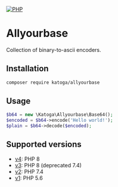 [![PHP](https://github.com/Katoga/allyourbase/actions/workflows/php.yml/badge.svg)][build_status]

# Allyourbase
Collection of binary-to-ascii encoders.

## Installation
```sh
composer require katoga/allyourbase
```

## Usage
```php
$b64 = new \Katoga\Allyourbase\Base64();
$encoded = $b64->encode('Hello world!');
$plain = $b64->decode($encoded);
```

## Supported versions
- [v4](https://github.com/Katoga/allyourbase/tree/master): PHP 8
- [v3](https://github.com/Katoga/allyourbase/tree/master): PHP 8 (deprecated 7.4)
- [v2](https://github.com/Katoga/allyourbase/tree/release-v2): PHP 7.4
- [v1](https://github.com/Katoga/allyourbase/tree/release-v1): PHP 5.6


[build_status]: https://github.com/Katoga/allyourbase/actions/workflows/php.yml
